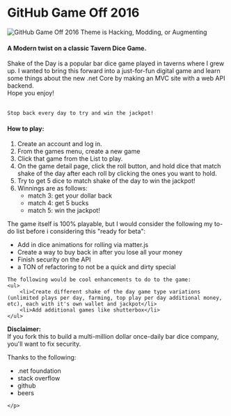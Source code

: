 # GitHub Game Off 2016

![GitHub Game Off 2016 Theme is Hacking, Modding, or Augmenting](https://cloud.githubusercontent.com/assets/121322/19498019/d8827370-9543-11e6-82d8-6da822b6147b.png)

<p>
    <h4>A <b>Modern</b> twist on a classic Tavern Dice Game. </h4>
    Shake of the Day is a popular bar dice game played in taverns where I grew up. 
    I wanted to bring this forward into a just-for-fun digital game and learn
    some things about the new .net Core by making an MVC site with a web API backend.<br/>
    Hope you enjoy!<br/><br/>

    Stop back every day to try and win the jackpot!
</p>

<p>
    <h4>How to play:</h4>
    <ol>
        <li>Create an account and log in.</li>
        <li>From the games menu, create a new game</li>
        <li>Click that game from the List to play.</li>
        <li>On the game detail page, click the roll button, and hold dice that match shake of the day after each roll by clicking the ones you want to hold.</li>
        <li>Try to get 5 dice to match shake of the day to win the jackpot!</li>
        <li>Winnings are as follows:
        <ul>
            <li>match 3: get your dollar back</li>
            <li>match 4: get 5 bucks</li>     
            <li>match 5: win the jackpot!</li>
       </ul></li>
    </ol>
</p>

<p>
    The game itself is 100% playable, but I would consider the following my to-do list before i considering this "ready for beta":<br/>
    <ul>
        <li>Add in dice animations for rolling via matter.js</li>
        <li>Create a way to buy back in after you lose all your money</li>
        <li>Finish security on the API</li>
        <li>a TON of refactoring to not be a quick and dirty special</li>
    </ul>

    The following would be cool enhancements to do to the game:
    <ul>
        <li>Create different shake of the day game type variations (unlimited plays per day, farming, top play per day additional money, etc), each with it's own wallet and jackpot</li>
        <li>Add additional games like shutterbox</li>
    </ul>
</p>

<p><b>Disclaimer:</b><br/>
    If you fork this to build a multi-million dollar once-daily bar dice company, you'll want to fix security.</p>

<p>Thanks to the following:
    <ul>
        <li>.net foundation</li>
        <li>stack overflow</li>
        <li>github</li>
        <li>beers</li>
    </ul>
    
    </p>